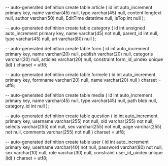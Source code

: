 -- auto-generated definition
create table article
(
  id       int auto_increment
    primary key,
  name     varchar(45) null,
  type     varchar(45) null,
  content  longtext    null,
  author   varchar(50) null,
  EditTime datetime    null,
  isTop    int         null
);

-- auto-generated definition
create table category
(
  id        int unsigned auto_increment
    primary key,
  name      varchar(45) not null,
  parent_id int         null,
  type      varchar(45) null,
  uri       varchar(80) null
);

-- auto-generated definition
create table form
(
  id        int auto_increment
    primary key,
  name      varchar(20) null,
  publish   varchar(20) null,
  categoris varchar(20) null,
  articles  varchar(20) null,
  constraint form_id_uindex
  unique (id)
)
  charset = utf8;

-- auto-generated definition
create table formele
(
  id       int auto_increment
    primary key,
  formname varchar(20) null,
  name     varchar(20) null
)
  charset = utf8;

-- auto-generated definition
create table media
(
  id          int auto_increment
    primary key,
  name        varchar(45) null,
  type        varchar(45) null,
  path        blob        null,
  category_id int         null
);

-- auto-generated definition
create table question
(
  id       int auto_increment
    primary key,
  username varchar(255) not null,
  old      varchar(255) not null,
  selects  varchar(255) not null,
  sex      varchar(255) not null,
  page     varchar(255) not null,
  comments varchar(255) not null
)
  charset = utf8;

-- auto-generated definition
create table user
(
  id       int auto_increment
    primary key,
  username varchar(40) not null,
  password varchar(80) not null,
  sex      varchar(10) null,
  role     varchar(30) null,
  constraint user_id_uindex
  unique (id)
)
  charset = utf8;